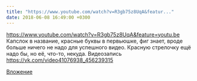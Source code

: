 ```yaml
---
title: "https://www.youtube.com/watch?v=R3gb75z8UqA&featur..."
date: 2018-06-08 16:49:00 +0300
---
```


https://www.youtube.com/watch?v=R3gb75z8UqA&feature=youtu.be
Капслок в название, красные буквы в первьюшке, фиг знает, вроде больше ничего не надо для успешного видео. Красную стрелочку ещё надо бы, но её, что-то, некуда.
Видеозапись
https://vk.com/video41076938_456239315

[Вложение](https://vk.com/video41076938_456239315)
